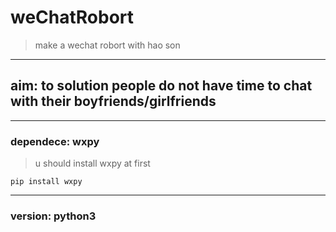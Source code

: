 # weChatRobort
> make a wechat robort with hao son
---   
## aim: to solution people do not have time to chat with their boyfriends/girlfriends
---   
### dependece: wxpy
> u should install wxpy at first
```
pip install wxpy
```
---  
### version: python3
